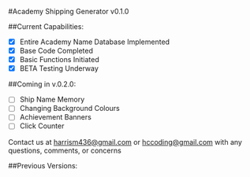 #Academy Shipping Generator v0.1.0

##Current Capabilities:
- [x] Entire Academy Name Database Implemented
- [x] Base Code Completed
- [x] Basic Functions Initiated
- [x] BETA Testing Underway

##Coming in v.0.2.0:
  - [ ] Ship Name Memory
  - [ ] Changing Background Colours
  - [ ] Achievement Banners
  - [ ] Click Counter

Contact us at harrism436@gmail.com or hccoding@gmail.com with any questions, comments, or concerns 

##Previous Versions:

